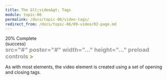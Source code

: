 ```yaml
---
title: The &lt;video&gt; Tags
module: topic-06
permalink: /docs/topic-06/video-tags/
redirect_from: /docs/topic-06/09-video/02-page.md
---
```


<div class="divider-heading"></div>

<div class="panel panel-success">
  <div class="progress" style="margin-bottom: 0; border-bottom-left-radius: 0; border-bottom-right-radius: 0;">
    <div class="progress-bar progress-bar-success progress-bar-striped" role="progressbar" aria-valuenow="20" aria-valuemin="0" aria-valuemax="100" style="width: 20%">
      <span class="sr-only">20% Complete (success)</span>
    </div>
  </div>
  <div class="panel-body">
    <p style="font-size: large; margin: 0;"><span style="color: #79AF33; font-weight: bold;"><video</span> <span style="color: #999">src="#" poster="#" width="..." height="..." preload controls</span> <span style="color: #79AF33; font-weight: bold;">></span> <span style="color: #999;"></span> <span style="color: #79AF33; font-weight: bold;"></video></span></p>
  </div>
</div>

As with most elements, the video element is created using a set of opening and closing tags.
